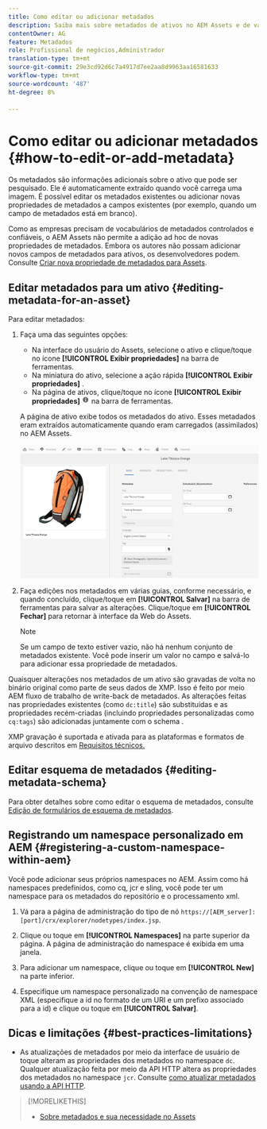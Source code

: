 ```yaml
---
title: Como editar ou adicionar metadados
description: Saiba mais sobre metadados de ativos no AEM Assets e de várias maneiras pelas quais você pode editar metadados de ativos.
contentOwner: AG
feature: Metadados
role: Profissional de negócios,Administrador
translation-type: tm+mt
source-git-commit: 29e3cd92d6c7a4917d7ee2aa8d9963aa16581633
workflow-type: tm+mt
source-wordcount: '487'
ht-degree: 8%

---
```



# Como editar ou adicionar metadados {#how-to-edit-or-add-metadata}

Os metadados são informações adicionais sobre o ativo que pode ser pesquisado. Ele é automaticamente extraído quando você carrega uma imagem. É possível editar os metadados existentes ou adicionar novas propriedades de metadados a campos existentes (por exemplo, quando um campo de metadados está em branco).

Como as empresas precisam de vocabulários de metadados controlados e confiáveis, o AEM Assets não permite a adição ad hoc de novas propriedades de metadados. Embora os autores não possam adicionar novos campos de metadados para ativos, os desenvolvedores podem. Consulte [Criar nova propriedade de metadados para Assets](meta-edit.md#editing-metadata-schema).

## Editar metadados para um ativo {#editing-metadata-for-an-asset}

Para editar metadados:

1. Faça uma das seguintes opções:

   * Na interface do usuário do Assets, selecione o ativo e clique/toque no ícone **[!UICONTROL Exibir propriedades]** na barra de ferramentas.
   * Na miniatura do ativo, selecione a ação rápida **[!UICONTROL Exibir propriedades]** .
   * Na página de ativos, clique/toque no ícone **[!UICONTROL Exibir propriedades]** ![ícone de informações](assets/do-not-localize/info_icon.png) na barra de ferramentas.

   A página de ativo exibe todos os metadados do ativo. Esses metadados eram extraídos automaticamente quando eram carregados (assimilados) no AEM Assets.

   ![chlimage_1-169](assets/chlimage_1-169.png)

1. Faça edições nos metadados em várias guias, conforme necessário, e quando concluído, clique/toque em **[!UICONTROL Salvar]** na barra de ferramentas para salvar as alterações. Clique/toque em **[!UICONTROL Fechar]** para retornar à interface da Web do Assets.

   >[!NOTE]
   >
   >Se um campo de texto estiver vazio, não há nenhum conjunto de metadados existente. Você pode inserir um valor no campo e salvá-lo para adicionar essa propriedade de metadados.

Quaisquer alterações nos metadados de um ativo são gravadas de volta no binário original como parte de seus dados de XMP. Isso é feito por meio AEM fluxo de trabalho de write-back de metadados. As alterações feitas nas propriedades existentes (como `dc:title`) são substituídas e as propriedades recém-criadas (incluindo propriedades personalizadas como `cq:tags`) são adicionadas juntamente com o schema .

XMP gravação é suportada e ativada para as plataformas e formatos de arquivo descritos em [Requisitos técnicos.](/help/sites-deploying/technical-requirements.md)

## Editar esquema de metadados {#editing-metadata-schema}

Para obter detalhes sobre como editar o esquema de metadados, consulte [Edição de formulários de esquema de metadados](metadata-schemas.md#editing-metadata-schema-forms).

## Registrando um namespace personalizado em AEM {#registering-a-custom-namespace-within-aem}

Você pode adicionar seus próprios namespaces no AEM. Assim como há namespaces predefinidos, como cq, jcr e sling, você pode ter um namespace para os metadados do repositório e o processamento xml.

1. Vá para a página de administração do tipo de nó `https://[AEM_server]:[port]/crx/explorer/nodetypes/index.jsp`.
1. Clique ou toque em **[!UICONTROL Namespaces]** na parte superior da página. A página de administração do namespace é exibida em uma janela.

1. Para adicionar um namespace, clique ou toque em **[!UICONTROL New]** na parte inferior.
1. Especifique um namespace personalizado na convenção de namespace XML (especifique a id no formato de um URI e um prefixo associado para a id) e clique ou toque em **[!UICONTROL Salvar]**.

## Dicas e limitações {#best-practices-limitations}

* As atualizações de metadados por meio da interface de usuário de toque alteram as propriedades dos metadados no namespace `dc`. Qualquer atualização feita por meio da API HTTP altera as propriedades dos metadados no namespace `jcr`. Consulte [como atualizar metadados usando a API HTTP](/help/assets/mac-api-assets.md#update-asset-metadata).

>[!MORELIKETHIS]
>
>* [Sobre metadados e sua necessidade no Assets](metadata.md)